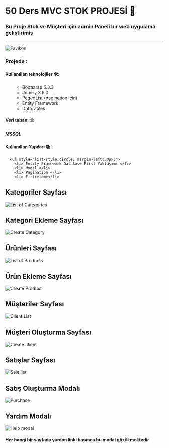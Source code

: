﻿<html>
<head>
    <link rel="stylesheet" href="https://cdnjs.cloudflare.com/ajax/libs/font-awesome/5.15.4/css/all.min.css">
</head>
<body>

# 50 Ders MVC STOK PROJESİ [🚀](https://img.shields.io/badge/Status-Active-brightgreen?style=flat-square)

### Bu Proje Stok ve Müşteri için admin Paneli bir web uygulama geliştirimiş
<hr />

![Favikon]("~/Assets/fivion.ico")

### Projede :

#### Kullanıllan teknolojiler  🛠:

   <ul style="list-style:circle; margin-left:30px"> 
		<li> Bootstrap 5.3.3 </li>
		<li> Jquery 3.6.0 </li>
		<li> PagedList (pagination için) </li>
		<li> Entity Framework</li>
		<li> DataTables</li>
   </ul>

#### Veri tabanı 🗄️: 

 ##### MSSQL

#### Kullanıllan Yapıları 	📚 :

	  <ul style="list-style:circle; margin-left:30px;"> 
		<li> Entity Framework DataBase First Yaklaşımı </li>
		<li> Modal </li>
		<li> Pagination </li>
		<li> Firtreleme</li>
	
   </ul>

## Kategoriler Sayfası

<img src="~/Assets/screenShoots/kategori.PNG" alt="List of Categories"/>

## Kategori Ekleme Sayfası

<img src="~/Assets/screenShoots/create_kategori.PNG" alt="Create Category"/>

## Ürünleri Sayfası

<img src="~/Assets/screenShoots/products.PNG" alt="List of Products"/>

## Ürün Ekleme Sayfası

<img src="~/Assets/screenShoots/create_product.PNG" alt="Create Product"/>

## Müşteriler Sayfası

<img src="~/Assets/screenShoots/client.PNG" alt="Client List" />

## Müşteri Oluşturma Sayfası

<img src="~/Assets/screenShoots/createclient.PNG" alt="Create client"/>


## Satışlar Sayfası

<img src="~/Assets/screenShoots/sale.PNG" alt="Sale list"/>


## Satış Oluşturma Modalı

<img src="~/Assets/screenShoots/purchase_Sale.PNG" alt="Purchase"/>

## Yardım Modalı

<img src="~/Assets/screenShoots/purchase_Sale.PNG" alt="Help modal"/>

#### Her hangi bir sayfada yardım linki basınca bu modal gözükmektedir








</body>

<html>

